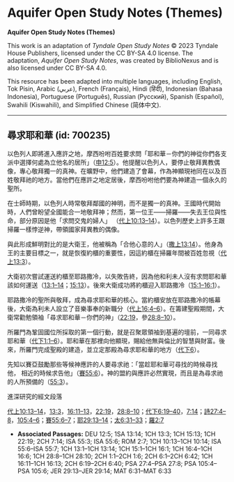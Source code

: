 # Aquifer Open Study Notes (Themes)

**Aquifer Open Study Notes (Themes)**

This work is an adaptation of *Tyndale Open Study Notes* © 2023 Tyndale House Publishers, licensed under the CC BY\-SA 4\.0 license. The adaptation, *Aquifer Open Study Notes*, was created by BiblioNexus and is also licensed under CC BY\-SA 4\.0\.

This resource has been adapted into multiple languages, including English, Tok Pisin, Arabic (عربي), French (Français), Hindi (हिंदी), Indonesian (Bahasa Indonesia), Portuguese (Português), Russian (Русский), Spanish (Español), Swahili (Kiswahili), and Simplified Chinese (简体中文).



--------------------------------

## 尋求耶和華 (id: 700235)

以色列人即將進入應許之地，摩西吩咐百姓要求問「耶和華－你們的神從你們各支派中選擇何處為立他名的居所」（[申12:5](https://ref.ly/Deut12:5)）。他提醒以色列人，要停止敬拜異教偶像，專心敬拜獨一的真神。在曠野中，他們建造了會幕，作為神顯現衪同在以及百姓敬拜祂的地方。當他們在應許之地定居後，摩西吩咐他們要為神建造一個永久的聖所。

在士師時期，以色列人時常敬拜鄰國的神明，而不是獨一的真神。王國時代開始時，人們曾盼望全國能合一地敬拜神；然而，第一位王——掃羅——失去王位與性命，部分原因是他「求問交鬼的婦人」 （[代上10:13–14](https://ref.ly/1Chr10:13-1Chr10:14)）。以色列歷史上許多王跟掃羅一樣悖逆神，帶領國家拜異教的偶像。

與此形成鮮明對比的是大衛王，他被稱為「合他心意的人」（[撒上13:14](https://ref.ly/1Sam13:14)）。他身為王的主要目標之一，就是恢復約櫃的重要性，因這約櫃在掃羅年間被百姓忽視（[代上13:3](https://ref.ly/1Chr13:3)）。

大衛初次嘗試運送約櫃至耶路撒冷，以失敗告終，因為他和利未人沒有求問耶和華該如何運送（[13:1–14](https://ref.ly/1Chr13:1-1Chr13:14)；[15:13](https://ref.ly/1Chr15:13)）。後來大衛成功將約櫃迎入耶路撒冷（[15:1–16:1](https://ref.ly/1Chr15:1-1Chr16:1)）。

耶路撒冷的聖所與敬拜，成為尋求耶和華的核心。當約櫃安放在耶路撒冷的帳幕後，大衛為利未人設立了音樂事奉的新職分（[代上16:4–6](https://ref.ly/1Chr16:4-1Chr16:6)）。在籌建聖殿期間，大衛常勸勉領袖「尋求耶和華－你們的神」（[22:19](https://ref.ly/1Chr22:19)，參[28:8–10](https://ref.ly/1Chr28:8-1Chr28:10)）。

所羅門為鞏固國位所採取的第一個行動，就是召聚眾領袖到基遍的壇前，一同尋求耶和華（[代下1:1–6](https://ref.ly/2Chr1:1-2Chr1:6)）。耶和華在那裡向他顯現，賜給他無與倫比的智慧與財富。後來，所羅門完成聖殿的建造，並立定那殿為尋求耶和華的地方（[代下6](https://ref.ly/2Chr6:1-2Chr6:42)）。

先知以賽亞鼓勵那些等候神應許的人要尋求祂：「當趁耶和華可尋找的時候尋找他， 相近的時候求告他」（[賽55:6](https://ref.ly/Isa55:6)）。神的盟約與應許必然實現，而且是為尋求祂的人所預備的（[55:3](https://ref.ly/Isa55:3)）。

進深研究的經文段落

[代上10:13–14](https://ref.ly/1Chr10:13-1Chr10:14)，[13:3](https://ref.ly/1Chr13:3)，[16:11–13](https://ref.ly/1Chr16:11-1Chr16:13)，[22:19](https://ref.ly/1Chr22:19)，[28:8–10](https://ref.ly/1Chr28:8-1Chr28:10)；[代下6:19–40](https://ref.ly/2Chr6:19-2Chr6:40)，[7:14](https://ref.ly/2Chr7:14)；[詩27:4–8](https://ref.ly/Ps27:4-Ps27:8)，[105:4–6](https://ref.ly/Ps105:4-Ps105:6)；[賽55:6–7](https://ref.ly/Isa55:6-Isa55:7)；[耶29:13–14](https://ref.ly/Jer29:13-Jer29:14)；[太6:31–33](https://ref.ly/Matt6:31-Matt6:33)；[羅2:7](https://ref.ly/Rom2:7)

* **Associated Passages:** DEU 12:5; 1SA 13:14; 1CH 13:3; 1CH 15:13; 1CH 22:19; 2CH 7:14; ISA 55:3; ISA 55:6; ROM 2:7; 1CH 10:13–1CH 10:14; ISA 55:6–ISA 55:7; 1CH 13:1–1CH 13:14; 1CH 15:1–1CH 16:1; 1CH 16:4–1CH 16:6; 1CH 28:8–1CH 28:10; 2CH 1:1–2CH 1:6; 2CH 6:1–2CH 6:42; 1CH 16:11–1CH 16:13; 2CH 6:19–2CH 6:40; PSA 27:4–PSA 27:8; PSA 105:4–PSA 105:6; JER 29:13–JER 29:14; MAT 6:31–MAT 6:33

